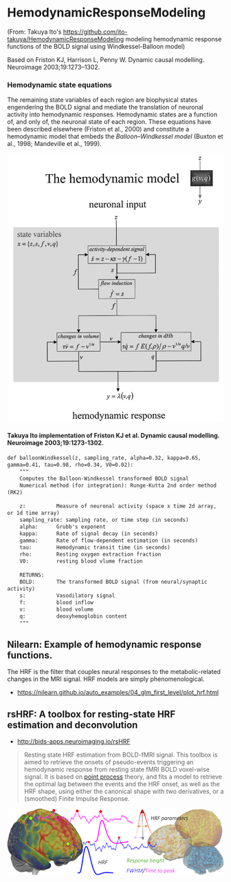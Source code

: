 # HemodynamicResponseModeling

(From: Takuya Ito's https://github.com/ito-takuya/HemodynamicResponseModeling
modeling hemodynamic response functions of the BOLD signal using Windkessel-Balloon model)

Based on Friston KJ, Harrison L, Penny W. Dynamic causal modelling. Neuroimage 2003;19:1273–1302.


### Hemodynamic state equations

The remaining state variables of each region are biophysical states engendering the BOLD signal and mediate the
translation of neuronal activity into hemodynamic responses. Hemodynamic states are a function of, and only of,
the neuronal state of each region. These equations have been described elsewhere (Friston et al., 2000) and constitute a
hemodynamic model that embeds the _Balloon–Windkessel model_ (Buxton et al., 1998; Mandeville et al., 1999).

![img](assets/hemodynamic_model.png)



#### Takuya Ito implementation of Friston KJ et al. Dynamic causal modelling. Neuroimage 2003;19:1273-1302.
```
def balloonWindkessel(z, sampling_rate, alpha=0.32, kappa=0.65, gamma=0.41, tau=0.98, rho=0.34, V0=0.02):
    """
    Computes the Balloon-Windkessel transformed BOLD signal
    Numerical method (for integration): Runge-Kutta 2nd order method (RK2)

    z:          Measure of neuronal activity (space x time 2d array, or 1d time array)
    sampling_rate: sampling rate, or time step (in seconds)
    alpha:      Grubb's exponent
    kappa:      Rate of signal decay (in seconds)
    gamma:      Rate of flow-dependent estimation (in seconds)
    tau:        Hemodynamic transit time (in seconds)
    rho:        Resting oxygen extraction fraction
    V0:         resting blood vlume fraction

    RETURNS:
    BOLD:       The transformed BOLD signal (from neural/synaptic activity)
    s:          Vasodilatory signal
    f:          blood inflow
    v:          blood volume
    q:          deoxyhemoglobin content
    """
```


## Nilearn: Example of hemodynamic response functions.

The HRF is the filter that couples neural responses to the metabolic-related changes in the MRI signal. HRF models are simply phenomenological.
- https://nilearn.github.io/auto_examples/04_glm_first_level/plot_hrf.html

## rsHRF: A toolbox for resting-state HRF estimation and deconvolution

- http://bids-apps.neuroimaging.io/rsHRF
>Resting state HRF estimation from BOLD-fMRI signal. This toolbox is aimed to retrieve the onsets of pseudo-events triggering an hemodynamic response from resting state fMRI BOLD voxel-wise signal. It is based on [point process](https://en.wikipedia.org/wiki/Point_process) theory, and fits a model to retrieve the optimal lag between the events and the HRF onset, as well as the HRF shape, using either the canonical shape with two derivatives, or a (smoothed) Finite Impulse Response.

![img](https://raw.githubusercontent.com/guorongwu/rsHRF/master/docs/BOLD_HRF.png)
